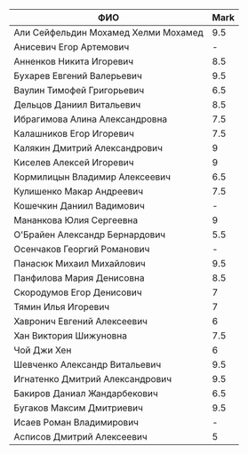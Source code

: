 |                ФИО                   | Mark |
|--------------------------------------|------|
| Али Сейфельдин Мохамед Хелми Мохамед | 9.5  |
| Анисевич Егор Артемович              |  -   |
| Анненков Никита Игоревич             | 8.5  |
| Бухарев Евгений Валерьевич           | 9.5  |
| Ваулин Тимофей Григорьевич           | 6.5  |
| Дельцов Даниил Витальевич            | 8.5  |
| Ибрагимова Алина Александровна       | 7.5  |
| Калашников Егор Игоревич             | 7.5  |
| Калякин Дмитрий Александрович        |  9   |
| Киселев Алексей Игоревич             |  9   |
| Кормилицын Владимир Алексеевич       | 6.5  |
| Кулишенко Макар Андреевич            | 7.5  |
| Кошечкин Даниил Вадимович            |  -   |
| Мананкова Юлия Сергеевна             |  9   |
| О'Брайен Александр Бернардович       | 5.5  |
| Осенчаков Георгий Романович          |  -   |
| Панасюк Михаил Михайлович            | 9.5  |
| Панфилова Мария Денисовна            | 8.5  |
| Скородумов Егор Денисович            |  7   |
| Тямин Илья Игоревич                  |  7   |
| Хавронич Евгений Алексеевич          |  6   |
| Хан Виктория Шижуновна               | 7.5  |
| Чой Джи Хен                          |  6   |
| Шевченко Александр Витальевич        | 9.5  |
| Игнатенко Дмитрий Александрович      | 9.5  |
| Бакиров Даниал Жандарбекович         | 6.5  |
| Бугаков Максим Дмитриевич            | 9.5  |
| Исаев Роман Владимирович             |  -   |
| Асписов Дмитрий Алексеевич           |  5   |